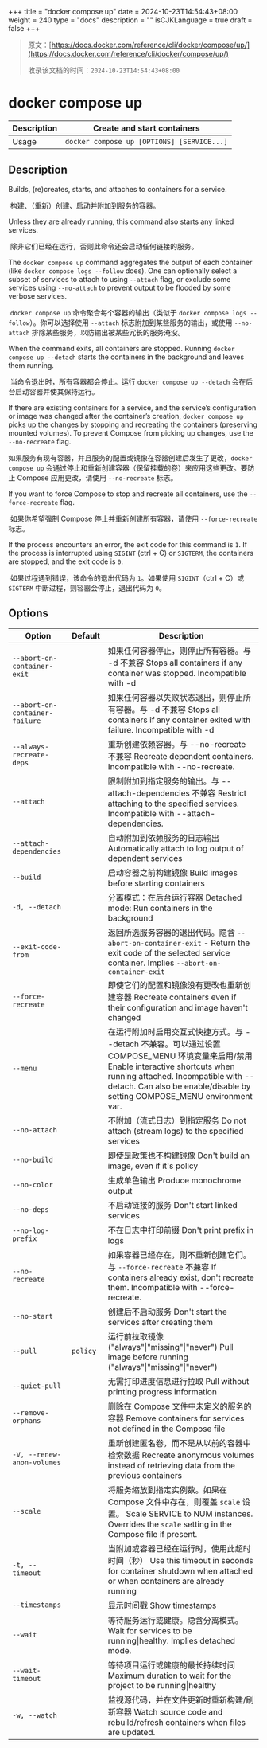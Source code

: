 +++
title = "docker compose up"
date = 2024-10-23T14:54:43+08:00
weight = 240
type = "docs"
description = ""
isCJKLanguage = true
draft = false
+++

> 原文：[https://docs.docker.com/reference/cli/docker/compose/up/](https://docs.docker.com/reference/cli/docker/compose/up/)
>
> 收录该文档的时间：`2024-10-23T14:54:43+08:00`

# docker compose up

| Description | Create and start containers                |
| :---------- | ------------------------------------------ |
| Usage       | `docker compose up [OPTIONS] [SERVICE...]` |

## Description

Builds, (re)creates, starts, and attaches to containers for a service.

​	构建、（重新）创建、启动并附加到服务的容器。

Unless they are already running, this command also starts any linked services.

​	除非它们已经在运行，否则此命令还会启动任何链接的服务。

The `docker compose up` command aggregates the output of each container (like `docker compose logs --follow` does). One can optionally select a subset of services to attach to using `--attach` flag, or exclude some services using `--no-attach` to prevent output to be flooded by some verbose services.

​	`docker compose up` 命令聚合每个容器的输出（类似于 `docker compose logs --follow`）。你可以选择使用 `--attach` 标志附加到某些服务的输出，或使用 `--no-attach` 排除某些服务，以防输出被某些冗长的服务淹没。

When the command exits, all containers are stopped. Running `docker compose up --detach` starts the containers in the background and leaves them running.

​	当命令退出时，所有容器都会停止。运行 `docker compose up --detach` 会在后台启动容器并使其保持运行。

If there are existing containers for a service, and the service’s configuration or image was changed after the container’s creation, `docker compose up` picks up the changes by stopping and recreating the containers (preserving mounted volumes). To prevent Compose from picking up changes, use the `--no-recreate` flag.

​	如果服务有现有容器，并且服务的配置或镜像在容器创建后发生了更改，`docker compose up` 会通过停止和重新创建容器（保留挂载的卷）来应用这些更改。要防止 Compose 应用更改，请使用 `--no-recreate` 标志。

If you want to force Compose to stop and recreate all containers, use the `--force-recreate` flag.

​	如果你希望强制 Compose 停止并重新创建所有容器，请使用 `--force-recreate` 标志。

If the process encounters an error, the exit code for this command is `1`. If the process is interrupted using `SIGINT` (ctrl + C) or `SIGTERM`, the containers are stopped, and the exit code is `0`.

​	如果过程遇到错误，该命令的退出代码为 `1`。如果使用 `SIGINT`（ctrl + C）或 `SIGTERM` 中断过程，则容器会停止，退出代码为 `0`。

## Options

| Option                         | Default  | Description                                                  |
| ------------------------------ | -------- | ------------------------------------------------------------ |
| `--abort-on-container-exit`    |          | 如果任何容器停止，则停止所有容器。与 -d 不兼容 Stops all containers if any container was stopped. Incompatible with -d |
| `--abort-on-container-failure` |          | 如果任何容器以失败状态退出，则停止所有容器。与 -d 不兼容 Stops all containers if any container exited with failure. Incompatible with -d |
| `--always-recreate-deps`       |          | 重新创建依赖容器。与 --no-recreate 不兼容 Recreate dependent containers. Incompatible with --no-recreate. |
| `--attach`                     |          | 限制附加到指定服务的输出。与 --attach-dependencies 不兼容 Restrict attaching to the specified services. Incompatible with --attach-dependencies. |
| `--attach-dependencies`        |          | 自动附加到依赖服务的日志输出 Automatically attach to log output of dependent services |
| `--build`                      |          | 启动容器之前构建镜像 Build images before starting containers |
| `-d, --detach`                 |          | 分离模式：在后台运行容器 Detached mode: Run containers in the background |
| `--exit-code-from`             |          | 返回所选服务容器的退出代码。隐含 `--abort-on-container-exit`   - Return the exit code of the selected service container. Implies `--abort-on-container-exit` |
| `--force-recreate`             |          | 即使它们的配置和镜像没有更改也重新创建容器 Recreate containers even if their configuration and image haven't changed |
| `--menu`                       |          | 在运行附加时启用交互式快捷方式。与 --detach 不兼容。可以通过设置 COMPOSE_MENU 环境变量来启用/禁用 Enable interactive shortcuts when running attached. Incompatible with --detach. Can also be enable/disable by setting COMPOSE_MENU environment var. |
| `--no-attach`                  |          | 不附加（流式日志）到指定服务 Do not attach (stream logs) to the specified services |
| `--no-build`                   |          | 即使是政策也不构建镜像 Don't build an image, even if it's policy |
| `--no-color`                   |          | 生成单色输出 Produce monochrome output                       |
| `--no-deps`                    |          | 不启动链接的服务 Don't start linked services                 |
| `--no-log-prefix`              |          | 不在日志中打印前缀 Don't print prefix in logs                |
| `--no-recreate`                |          | 如果容器已经存在，则不重新创建它们。与 `--force-recreate` 不兼容 If containers already exist, don't recreate them. Incompatible with --force-recreate. |
| `--no-start`                   |          | 创建后不启动服务 Don't start the services after creating them |
| `--pull`                       | `policy` | 运行前拉取镜像("always"\|"missing"\|"never")  Pull image before running ("always"\|"missing"\|"never") |
| `--quiet-pull`                 |          | 无需打印进度信息进行拉取 Pull without printing progress information |
| `--remove-orphans`             |          | 删除在 Compose 文件中未定义的服务的容器 Remove containers for services not defined in the Compose file |
| `-V, --renew-anon-volumes`     |          | 重新创建匿名卷，而不是从以前的容器中检索数据 Recreate anonymous volumes instead of retrieving data from the previous containers |
| `--scale`                      |          | 将服务缩放到指定实例数。如果在 Compose 文件中存在，则覆盖 `scale` 设置。 Scale SERVICE to NUM instances. Overrides the `scale` setting in the Compose file if present. |
| `-t, --timeout`                |          | 当附加或容器已经在运行时，使用此超时时间（秒） Use this timeout in seconds for container shutdown when attached or when containers are already running |
| `--timestamps`                 |          | 显示时间戳 Show timestamps                                   |
| `--wait`                       |          | 等待服务运行或健康。隐含分离模式。 Wait for services to be running\|healthy. Implies detached mode. |
| `--wait-timeout`               |          | 等待项目运行或健康的最长持续时间 Maximum duration to wait for the project to be running\|healthy |
| `-w, --watch`                  |          | 监视源代码，并在文件更新时重新构建/刷新容器 Watch source code and rebuild/refresh containers when files are updated. |
